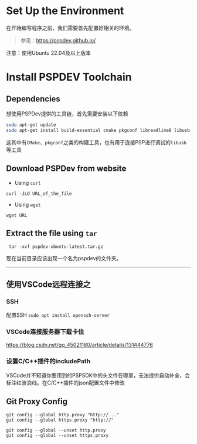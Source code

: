 # Set Up the Environment

在开始编写程序之前，我们需要首先配置好相关的环境。

> 参见：https://pspdev.github.io/

注意：使用Ubuntu 22.04及以上版本

# Install PSPDEV Toolchain

## Dependencies
想使用PSPDev提供的工具链，首先需要安装以下依赖
```bash
sudo apt-get update
sudo apt-get install build-essential cmake pkgconf libreadline8 libusb-0.1 libgpgme11 libarchive-tools fakeroot
```
这其中有`CMake`、`pkgconf`之类的构建工具，也有用于连接PSP进行调试的`libusb`等工具

## Download PSPDev from website

+ Using `curl`
```
curl -JLO URL_of_the_file
```

+ Using `wget`
```
wget URL
```

## Extract the file using `tar`
` tar -xvf pspdev-ubuntu-latest.tar.gz`

现在当前目录应该出现一个名为pspdev的文件夹。

------

## 使用VSCode远程连接之

### SSH
配置SSH
`sudo apt install openssh-server`
### VSCode连接服务器下载卡住
https://blog.csdn.net/qq_45021180/article/details/131444776
### 设置C/C++插件的includePath
VSCode并不知道你要用到的PSPSDK中的头文件在哪里，无法提供自动补全，会标注红波浪线。在C/C++插件的json配置文件中修改


## Git Proxy Config

```
git config --global http.proxy "http://..."
git config --global https.proxy "http://"
```

```
git config --global --unset http.proxy
git config --global --unset https.proxy
```
